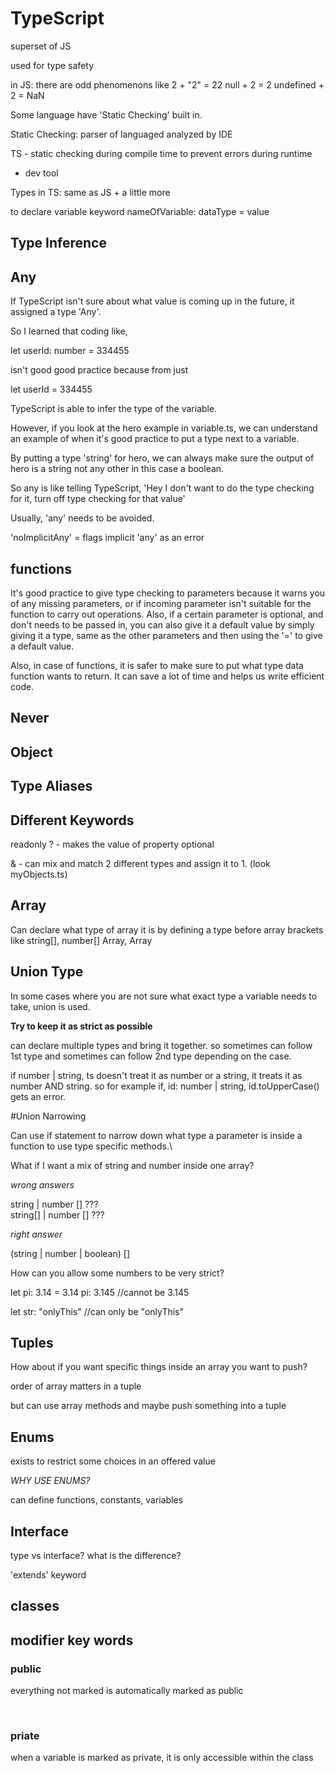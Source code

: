 # TypeScript

superset of JS

used for type safety

in JS: there are odd phenomenons like
2 + "2" = 22
null + 2 = 2
undefined + 2 = NaN

Some language have 'Static Checking' built in.

Static Checking: parser of languaged analyzed by IDE

TS - static checking during compile time to prevent errors during runtime

- dev tool

Types in TS: same as JS + a little more

to declare variable
keyword nameOfVariable: dataType = value

## Type Inference

## Any

If TypeScript isn't sure about what value is coming up in the future, it assigned a type 'Any'.

So I learned that coding like,

let userId: number = 334455<br>

isn't good good practice because from just

let userId = 334455 <br>

TypeScript is able to infer the type of the variable.

However, if you look at the hero example in variable.ts, we can understand an example of when it's good practice to put a type next to a variable.

By putting a type 'string' for hero, we can always make sure the output of hero is a string not any other in this case a boolean.

So any is like telling TypeScript, 'Hey I don't want to do the type checking for it, turn off type checking for that value'

Usually, 'any' needs to be avoided.

'noImplicitAny' = flags implicit 'any' as an error

## functions

It's good practice to give type checking to parameters because it warns you of any missing parameters, or if incoming parameter isn't suitable for the function to carry out operations.
Also, if a certain parameter is optional, and don't needs to be passed in, you can also give it a default value by simply giving it a type, same as the other parameters and then using the '=' to give a default value.

Also, in case of functions, it is safer to make sure to put what type data function wants to return. It can save a lot of time and helps us write efficient code.

## Never

## Object

## Type Aliases

## Different Keywords

readonly
? - makes the value of property optional

& - can mix and match 2 different types and assign it to 1.
(look myObjects.ts)

## Array

Can declare what type of array it is by defining a type before array brackets like
string[], number[]
Array<string>, Array<number>

## Union Type

In some cases where you are not sure what exact type a variable needs to take, union is used.

**Try to keep it as strict as possible**

can declare multiple types and bring it together. so sometimes can follow 1st type and sometimes can follow 2nd type depending on the case.

if number | string, ts doesn't treat it as number or a string, it treats it as number AND string. so for example if, id: number | string, id.toUpperCase() gets an error.

#Union Narrowing

Can use if statement to narrow down what type a parameter is inside a function to use type specific methods.\

What if I want a mix of string and number inside one array?

_wrong answers_

string | number [] ???<br>
string[] | number [] ???

_right answer_

(string | number | boolean) []

How can you allow some numbers to be very strict?

let pi: 3.14 = 3.14
pi: 3.145 //cannot be 3.145

let str: "onlyThis" //can only be "onlyThis"

## Tuples

How about if you want specific things inside an array you want to push?

order of array matters in a tuple

but can use array methods and maybe push something into a tuple

## Enums

exists to restrict some choices in an offered value

_WHY USE ENUMS?_

can define functions, constants, variables

## Interface

type vs interface? what is the difference?

'extends' keyword

## classes

## modifier key words

### public
everything not marked is automatically marked as public

<br>

### priate
when a variable is marked as private, it is only accessible within the class
